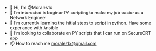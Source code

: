 - 👋 Hi, I’m @Morales1x
- 👀 I’m interested in beginer PY scripting to make my job easier as a Network Engineer
- 🌱 I’m currently learning the initial steps to script in python.  Have some experiance with Ansible
- 💞️ I’m looking to collaborate on PY scripts that I can run on SecureCRT app
- 📫 How to reach me morales1x@gmail.com

<!---
Morales1x/Morales1x is a ✨ special ✨ repository because its `README.md` (this file) appears on your GitHub profile.
You can click the Preview link to take a look at your changes.
--->
